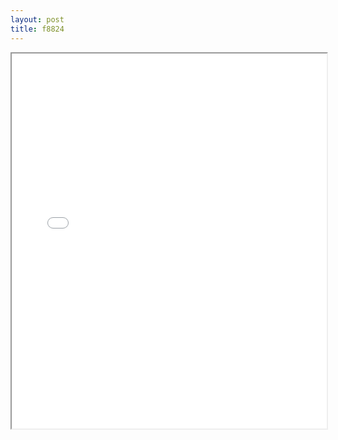 ```yaml
---
layout: post
title: f8824
---
```


<div class="pdf-container">
<iframe src="/ea/assets/pdfs/forms/f8824.pdf" height="600" width="100%" allowFullScreen="true"></iframe>
</div>

